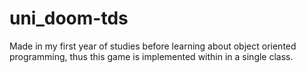 # uni_doom-tds

Made in my first year of studies before learning about object oriented programming, thus this game is implemented within in a single class.
